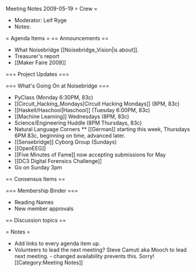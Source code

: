 Meeting Notes 2009-05-19 
 = Crew =
* Moderator: Leif Ryge
* Notes: 

= Agenda Items =
== Announcements ==
* What Noisebridge [[Noisebridge_Vision|is about]].
* Treasurer's report
* [[Maker Faire 2009]]

=== Project Updates ===

=== What's Going On at Noisebridge ===
* PyClass (Monday 6:30PM, 83c)
* [[Circuit_Hacking_Mondays|Circuit Hacking Mondays]] (8PM, 83c)
* [[Haskell/Haschool|Haschool]] (Tuesday 6:00PM, 83c)
* [[Machine Learning]] Wednesdays (8PM, 83c)
* Science/Engineering Huddle (8PM Thursdays, 83c)
* Natural Language Corners
** [[German]] starting this week, Thursdays 6PM 83c, beginning on time, advanced later.
* [[Sensebridge]] Cyborg Group (Sundays)
* [[OpenEEG]]
* [[Five Minutes of Fame]] now accepting submissions for May
* [[DC3 Digital Forensics Challenge]]
* Go on Sunday 3pm

== Consensus Items ==

=== Membership Binder ===
* Reading Names
* New member approvals

== Discussion topics ==

= Notes =
* Add links to every agenda item up.
* Volunteers to lead the next meeting?
Steve Camuti aka Mooch to lead next meeting. - changed availability prevents this. Sorry!
[[Category:Meeting Notes]]